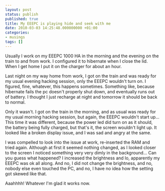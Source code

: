 ```yaml
---
layout: post
status: publish
published: true
title: My EEEPC is playing hide and seek with me
date: 2010-03-03 14:25:48.000000000 +01:00
categories:
- musings
tags: []
---
```

Usually I work on my EEEPC 1000 HA in the morning and the evening on the train to and from work. I configured it to hibernate when I close the lid. When I get home I put it on the charger for about an hour.

Last night on my way home from work, I got on the train and was ready for my usual evening hacking session, only the EEEPC wouldn't turn on. I figured, fine, whatever, this happens sometimes. Something like, because hibernate fails the pc doesn't properly shut down, and eventually runs out of battery. I thought I just recharge at night and tomorrow it should be back to normal.

Only it wasn't. I got on the train in the morning, and as usual was ready for my usual morning hacking session, but again, the EEEPC wouldn't start up... This time it was different, because the power led did turn on as it should, the battery being fully charged, but that's it, the screen wouldn't light up. It looked like a broken display issue, and I was sad and angry at the same.

I was compelled to look into the issue at work, re-inserted the RAM and tried again. Although at first it seemed nothing changed, as I looked closer to the screen I noticed something very very dimly in the background... Can you guess what happened? I increased the brightness and lo, apparently my EEEPC was ok all along. And no, I did not change the brightness, and no, nobody else even touched the PC, and no, I have no idea how the setting got skewed like that.

Aaahhhh! Whatever I'm glad it works now.
